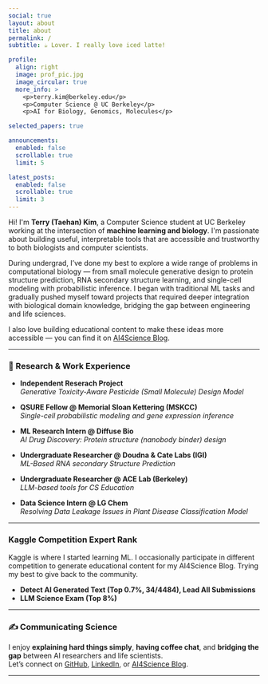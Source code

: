 ```yaml
---
social: true
layout: about
title: about
permalink: /
subtitle: ☕️ Lover. I really love iced latte!

profile:
  align: right
  image: prof_pic.jpg
  image_circular: true
  more_info: >
    <p>terry.kim@berkeley.edu</p>
    <p>Computer Science @ UC Berkeley</p>
    <p>AI for Biology, Genomics, Molecules</p>

selected_papers: true

announcements:
  enabled: false
  scrollable: true
  limit: 5

latest_posts:
  enabled: false
  scrollable: true
  limit: 3
---
```


Hi! I'm **Terry (Taehan) Kim**, a Computer Science student at UC Berkeley working at the intersection of **machine learning and biology**. I'm passionate about building useful, interpretable tools that are accessible and trustworthy to both biologists and computer scientists.

During undergrad, I’ve done my best to explore a wide range of problems in computational biology — from small molecule generative design to protein structure prediction, RNA secondary structure learning, and single-cell modeling with probabilistic inference. I began with traditional ML tasks and gradually pushed myself toward projects that required deeper integration with biological domain knowledge, bridging the gap between engineering and life sciences.

I also love building educational content to make these ideas more accessible — you can find it on [AI4Science Blog](http://tinyurl.com/3mctvcap).

---

### 🔬 Research & Work Experience
- **Independent Reserach Project**  
  *Generative Toxicity-Aware Pesticide (Small Molecule) Design Model*

- **QSURE Fellow @ Memorial Sloan Kettering (MSKCC)**  
  *Single-cell probabilistic modeling and gene expression inference*

- **ML Research Intern @ Diffuse Bio**  
  *AI Drug Discovery: Protein structure (nanobody binder) design*

- **Undergraduate Researcher @ Doudna & Cate Labs (IGI)**  
  *ML-Based RNA secondary Structure Prediction*

- **Undergraduate Researcher @ ACE Lab (Berkeley)**  
  *LLM-based tools for CS Education*

- **Data Science Intern @ LG Chem**  
  *Resolving Data Leakage Issues in Plant Disease Classification Model*

---
### Kaggle Competition Expert Rank
Kaggle is where I started learning ML. I occasionally participate in different competition to generate educational content for my AI4Science Blog. Trying my best to give back to the community.
- **Detect AI Generated Text (Top 0.7%, 34/4484), Lead All Submissions**  
- **LLM Science Exam (Top 8%)**  
  
---

### ✍️ Communicating Science

I enjoy **explaining hard things simply**, **having coffee chat**, and **bridging the gap** between AI researchers and life scientists.  
Let’s connect on [GitHub](https://github.com/winterrykim), [LinkedIn](https://linkedin.com/in/winterrykim), or [AI4Science Blog](https://tinyurl.com/3mctvcap).

---
